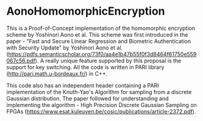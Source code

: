 # AonoHomomorphicEncryption
This is a Proof-of-Concept implementation of the homomorphic encryption scheme by Yoshinori Aono et al. This scheme was first introduced in the paper - "Fast and Secure Linear Regression and Biometric Authentication with Security Update" by Yoshinori Aono et al. (https://pdfs.semanticscholar.org/73f0/aa4e1b47b55f0f3d8464f61750e559067c56.pdf). A really unique feature supported by this proposal is the support for key switching. All the code is written in PARI library (http://pari.math.u-bordeaux.fr/) in C++.

This code also has an independent header containing a PARI implementation of the Knuth-Yao's Algorithm for sampling from a discrete Gaussian distribution. The paper followed for understanding and implementing the algorithm - High Precision Discrete Gaussian Sampling on FPGAs (https://www.esat.kuleuven.be/cosic/publications/article-2372.pdf).
